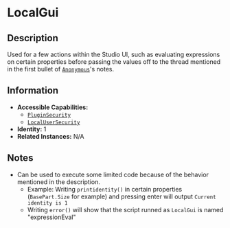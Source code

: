 # LocalGui

## Description
Used for a few actions within the Studio UI, such as evaluating expressions on certain properties before passing the values off to the thread mentioned in the first bullet of [`Anonymous`](0%20-%20Anonymous.md)'s notes.

## Information
- **Accessible Capabilities:**
    - [`PluginSecurity`](../Capabilities/1%20-%20PluginSecurity.md)
    - [`LocalUserSecurity`](../Capabilities/3%20-%20LocalUserSecurity.md)
- **Identity:** 1
- **Related Instances:** N/A

## Notes
- Can be used to execute some limited code because of the behavior mentioned in the description.
  - Example: Writing `printidentity()` in certain properties (`BasePart.Size` for example) and pressing enter will output `Current identity is 1`
  - Writing `error()` will show that the script runned as `LocalGui` is named "expressionEval"
